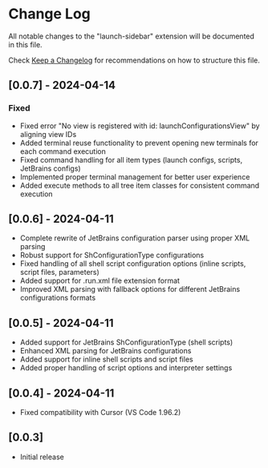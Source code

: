 # Change Log

All notable changes to the "launch-sidebar" extension will be documented in this file.

Check [Keep a Changelog](http://keepachangelog.com/) for recommendations on how to structure this file.

## [0.0.7] - 2024-04-14
### Fixed
- Fixed error "No view is registered with id: launchConfigurationsView" by aligning view IDs
- Added terminal reuse functionality to prevent opening new terminals for each command execution
- Fixed command handling for all item types (launch configs, scripts, JetBrains configs)
- Implemented proper terminal management for better user experience
- Added execute methods to all tree item classes for consistent command execution

## [0.0.6] - 2024-04-11
- Complete rewrite of JetBrains configuration parser using proper XML parsing
- Robust support for ShConfigurationType configurations
- Fixed handling of all shell script configuration options (inline scripts, script files, parameters)
- Added support for .run.xml file extension format
- Improved XML parsing with fallback options for different JetBrains configurations formats

## [0.0.5] - 2024-04-11
- Added support for JetBrains ShConfigurationType (shell scripts)
- Enhanced XML parsing for JetBrains configurations
- Added support for inline shell scripts and script files
- Added proper handling of script options and interpreter settings

## [0.0.4] - 2024-04-11
- Fixed compatibility with Cursor (VS Code 1.96.2)

## [0.0.3]
- Initial release